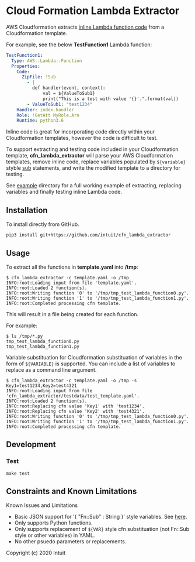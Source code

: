 # Cloud Formation Lambda Extractor

AWS Cloudformation extracts [inline Lambda function code](https://docs.aws.amazon.com/AWSCloudFormation/latest/UserGuide/aws-properties-lambda-function-code.html)
from a Cloudformation template.

For example, see the below **TestFunction1** Lambda function:

```yaml
TestFunction1:
  Type: AWS::Lambda::Function
  Properties:
    Code:
      ZipFile: !Sub
        - |
          def handler(event, context):
              val = ${ValueToSub1}
              print("This is a test with value '{}'.".format(val))
        - ValueToSub1: "test1234"
    Handler: index.handler
    Role: !GetAtt MyRole.Arn
    Runtime: python3.6
```

Inline code is great for incorporating code directly within your Cloudformation templates, however
the code is difficult to test.

To support extracting and testing code included in your Cloudformation template, **cfn_lambda_extractor**
will parse your AWS Cloudformation templates, remove inline code, replace variables
populated by `${variable}` styble [sub](https://docs.aws.amazon.com/AWSCloudFormation/latest/UserGuide/intrinsic-function-reference-sub.html)
statements, and write the modified template to a directory for testing.

See [example](https://github.com/intuit/cfn_lambda_extractor/tree/master/example) directory for a full working
example of extracting, replacing variables and finally testing inline Lambda code.

## Installation

To install directly from GitHub.

```shell
pip3 install git+https://github.com/intuit/cfn_lambda_extractor
```
## Usage

To extract all the functions in **template.yaml** into **/tmp**:

```
$ cfn_lambda_extractor -c template.yaml -o /tmp
INFO:root:Loading input from file 'template.yaml'.
INFO:root:Loaded 2 function(s).
INFO:root:Writing function '0' to '/tmp/tmp_test_lambda_function0.py'.
INFO:root:Writing function '1' to '/tmp/tmp_test_lambda_function1.py'.
INFO:root:Completed processing cfn template.
```

This will result in a file being created for each function.

For example:

```
$ ls /tmp/*.py
tmp_test_lambda_function0.py
tmp_test_lambda_function1.py
```

Variable substituation for Cloudformation substituation of variables in the form
of `${VARIABLE}` is supported.  You can include a list of variables to replace as
a command line argument.

```
$ cfn_lambda_extractor -c template.yaml -o /tmp -s Key1=test1234,Key2=test4321
INFO:root:Loading input from file 'cfn_lambda_extractor/testdata/test_template.yaml'.
INFO:root:Loaded 2 function(s).
INFO:root:Replacing cfn value 'Key1' with 'test1234'.
INFO:root:Replacing cfn value 'Key2' with 'test4321'.
INFO:root:Writing function '0' to '/tmp/tmp_test_lambda_function0.py'.
INFO:root:Writing function '1' to '/tmp/tmp_test_lambda_function1.py'.
INFO:root:Completed processing cfn template.
```

## Development

### Test

```
make test
```

## Constraints and Known Limitations

Known Issues and Limitations

* Basic JSON support for '{ "Fn::Sub" : String }' style variables. See [here](https://github.com/intuit/cfn_lambda_extractor/blob/master/cfn_lambda_extractor/testdata/test_template.json).
* Only supports Python functions.
* Only supports replacement of `${VAR}` style cfn substituation (not Fn::Sub style or other variables) in YAML.
* No other psuedo parameters or replacements.

Copyright (c) 2020 Intuit
